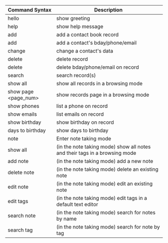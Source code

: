 | Command Syntax          | Description                                                                |
|-------------------------|----------------------------------------------------------------------------|
| hello                   | show greeting                                                              |
| help                    | show help message                                                          |
| add <name>              | add a contact book record                                                  |
| add <name> <data>       | add a contact's bday/phone/email                                           |
| change <name> <data>    | change a contact's data                                                    |
| delete <name>           | delete record                                                              |
| delete <name>  <data>   | delete bday/phone/email on record                                          |
| search <name>           | search record(s)                                                           |
| show all                | show all records in a browsing mode                                        |
| show page <page_num>    | show records page in a browsing mode                                       |
| show phones <name>      | list a phone on record                                                     |
| show emails <name>      | list emails on record                                                      |
| show birthday <name>    | show birthday on record                                                    |
| days to birthday <name> | show days to birthday                                                      |
| note                    | Enter note taking mode                                                     |
| show all                | (in the note taking mode) show all notes and their tags in a browsing mode |
| add note <name> <tags>  | (in the note taking mode) add a new note                                   |
| delete note <name>      | (in the note taking mode) delete an existing note                          |
| edit note <name>        | (in the note taking mode) edit an existing note                            |
| edit tags <name>        | (in the note taking mode) edit tags in a default text editor               |
| search note <name>      | (in the note taking mode) search for notes by name                         |
| search tag <tag>        | (in the note taking mode) search for note by tag                           |
